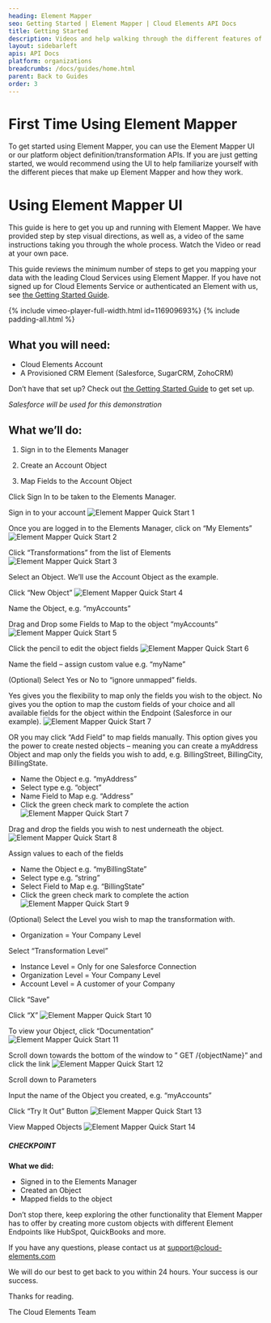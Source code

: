 ```yaml
---
heading: Element Mapper
seo: Getting Started | Element Mapper | Cloud Elements API Docs
title: Getting Started
description: Videos and help walking through the different features of Element Mapper.
layout: sidebarleft
apis: API Docs
platform: organizations
breadcrumbs: /docs/guides/home.html
parent: Back to Guides
order: 3
---
```


# First Time Using Element Mapper
To get started using Element Mapper, you can use the Element Mapper UI or our platform object definition/transformation APIs.  If you are just getting started, we would recommend using the UI to help familiarize yourself with the different pieces that make up Element Mapper and how they work.

# Using Element Mapper UI

This guide is here to get you up and running with Element Mapper. We have provided step by step visual directions, as well as, a video of the same instructions taking you through the whole process. Watch the Video or read at your own pace.

This guide reviews the minimum number of steps to get you mapping your data with the leading Cloud Services using Element Mapper. If you have not signed up for Cloud Elements Service or authenticated an Element with us, see [the Getting Started Guide](/docs/quickstart/overview.html).

{% include vimeo-player-full-width.html id=116909693%}
{% include padding-all.html %}

## What you will need:

* Cloud Elements Account
* A Provisioned CRM Element (Salesforce, SugarCRM, ZohoCRM)

Don’t have that set up?
Check out [the Getting Started Guide](/docs/quickstart/overview.html) to get set up.

*Salesforce will be used for this demonstration*

## What we’ll do:

1. Sign in to the Elements Manager

2. Create an Account Object

3. Map Fields to the Account Object

Click Sign In to be taken to the Elements Manager.

Sign in to your account
![Element Mapper Quick Start 1](http://cloud-elements.com/wp-content/uploads/2015/01/Datamapper1.png)

Once you are logged in to the Elements Manager, click on “My Elements”
![Element Mapper Quick Start 2](http://cloud-elements.com/wp-content/uploads/2015/01/Datamapper2.png)

Click “Transformations” from the list of Elements
![Element Mapper Quick Start 3](http://cloud-elements.com/wp-content/uploads/2015/01/Datamapper3.png)

Select an Object. We’ll use the Account Object as the example.

Click “New Object”
![Element Mapper Quick Start 4](http://cloud-elements.com/wp-content/uploads/2015/01/Datamapper18.png)

Name the Object, e.g. “myAccounts”

Drag and Drop some Fields to Map to the object “myAccounts”
![Element Mapper Quick Start 5](http://cloud-elements.com/wp-content/uploads/2015/01/Datamapper21.png)

Click the pencil to edit the object fields
![Element Mapper Quick Start 6](http://cloud-elements.com/wp-content/uploads/2015/01/Datamapper31.png)

Name the field – assign custom value e.g. “myName”

(Optional) Select Yes or No to “ignore unmapped” fields.

Yes gives you the flexibility to map only the fields you wish to the object. No gives you the option to map the custom fields of your choice and all available fields for the object within the Endpoint (Salesforce in our example).
![Element Mapper Quick Start 7](http://cloud-elements.com/wp-content/uploads/2015/01/Datamapper45.png)

OR you may click “Add Field” to map fields manually. This option gives you the power to create nested objects – meaning you can create a myAddress Object and map only the fields you wish to add, e.g. BillingStreet, BillingCity, BillingState.

* Name the Object e.g. “myAddress”
* Select type e.g. “object”
* Name Field to Map e.g. “Address”
* Click the green check mark to complete the action
![Element Mapper Quick Start 7](http://cloud-elements.com/wp-content/uploads/2015/01/Datamapper53.png)

Drag and drop the fields you wish to nest underneath the object.
![Element Mapper Quick Start 8](http://cloud-elements.com/wp-content/uploads/2015/01/Datamapper63.png)

Assign values to each of the fields

* Name the Object e.g. “myBillingState”
* Select type e.g. “string”
* Select Field to Map e.g. “BillingState”
* Click the green check mark to complete the action
![Element Mapper Quick Start 9](http://cloud-elements.com/wp-content/uploads/2015/01/Datamapper73.png)

(Optional) Select the Level you wish to map the transformation with.

* Organization = Your Company Level

Select “Transformation Level”

* Instance Level = Only for one Salesforce Connection
* Organization Level = Your Company Level
* Account Level = A customer of your Company

Click “Save”

Click “X”
![Element Mapper Quick Start 10](http://cloud-elements.com/wp-content/uploads/2015/01/Datamapper82.png)

To view your Object, click “Documentation”
![Element Mapper Quick Start 11](http://cloud-elements.com/wp-content/uploads/2015/01/Datamapper14.png)

Scroll down towards the bottom of the window to ” GET /{objectName}” and click the link
![Element Mapper Quick Start 12](http://cloud-elements.com/wp-content/uploads/2015/01/Datamapper15.png)

Scroll down to Parameters

Input the name of the Object you created, e.g. “myAccounts”

Click “Try It Out” Button
![Element Mapper Quick Start 13](http://cloud-elements.com/wp-content/uploads/2015/01/Datamapper16.png)

View Mapped Objects
![Element Mapper Quick Start 14](http://cloud-elements.com/wp-content/uploads/2015/01/Datamapper92.png)

##### CHECKPOINT

__What we did:__

* Signed in to the Elements Manager
* Created an Object
* Mapped fields to the object

Don’t stop there, keep exploring the other functionality that Element Mapper has to offer by creating more custom objects with different Element Endpoints like HubSpot, QuickBooks and more.

If you have any questions, please contact us at [support@cloud-elements.com](mailto:support@cloud-elements.com)

We will do our best to get back to you within 24 hours. Your success is our success.

Thanks for reading.

The Cloud Elements Team
